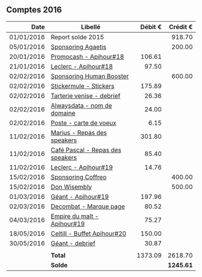 
## Comptes 2016

| Date       | Libellé                                                                            | Débit €   | Crédit €  |
|-----------:|------------------------------------------------------------------------------------|----------:|----------:|
| 01/01/2016 | Report solde 2015                                                                  |           |    918.70 |
| 05/01/2016 | [Sponsoring Agaetis](invoices/out/201512_01_agaetis.pdf)                           |           |    200.00 |
| 20/01/2016 | [Promocash - Apihour#18](invoices/in/201601_01_promocash.pdf)                      |    106.61 |           |
| 21/01/2016 | [Leclerc - Apihour#18](invoices/in/201602_02_leclerc.pdf)                          |     97.50 |           |
| 02/02/2016 | [Sponsoring Human Booster](../2016/invoices/out/201601_01_humanbooster.pdf)        |           |    600.00 |
| 02/02/2016 | [Stickermule - Stickers](../2016/invoices/in/201602_01_stickermule.pdf)            |    175.89 |           |
| 02/02/2016 | [Tarterie venise - debrief](../2016/invoices/in/201601_03_tarterie_venise.pdf)     |     26.36 |           |
| 02/02/2016 | [Alwaysdata - nom de domaine](invoices/in/201601_04_alwaysdata.pdf)                |     24.00 |           |
| 02/02/2016 | [Poste - carte de voeux](invoices/in/201601_05_post.pdf)                           |      6.15 |           |
| 11/02/2016 | [Marius - Repas des speakers](invoices/in/201602_02_marius.pdf)                    |    301.80 |           |
| 11/02/2016 | [Café Pascal - Repas des speakers](invoices/in/201602_03_pascal.pdf)               |     85.40 |           |
| 11/02/2016 | [Leclerc - Apihour#19](invoices/in/201602_04_leclerc.pdf)                          |     14.76 |           |
| 15/02/2016 | [Sponsoring Coffreo](../2015/invoices/out/201512_04_coffreo.pdf)                   |           |    400.00 |
| 15/02/2016 | [Don Wisembly](../2016/invoices/out/201601_02_wisembly.pdf)                        |           |    500.00 |
| 01/03/2016 | [Géant - Apihour#19](invoices/in/201603_01_geant.pdf)                              |    197.96 |           |
| 02/03/2016 | [Decombat - Marque page](invoices/in/201603_02_decombat.pdf)                       |     80.52 |           |
| 04/03/2016 | [Empire du malt - Apihour#19](invoices/in/201603_03_empire.pdf)                    |     75.27 |           |
| 18/05/2016 | [Celtill - Buffet Apihour#20](invoices/in/201605_01_celtill.pdf)                   |    150.00 |           |
| 30/05/2016 | [Géant - debrief](invoices/in/201605_02_geant.pdf)                                 |     30.87 |           |
|            |                                                                                    |           |           |
|            |                                                                          **Total** |   1373.09 |   2618.70 |
|            |                                                                          **Solde** |           |**1245.61**|

